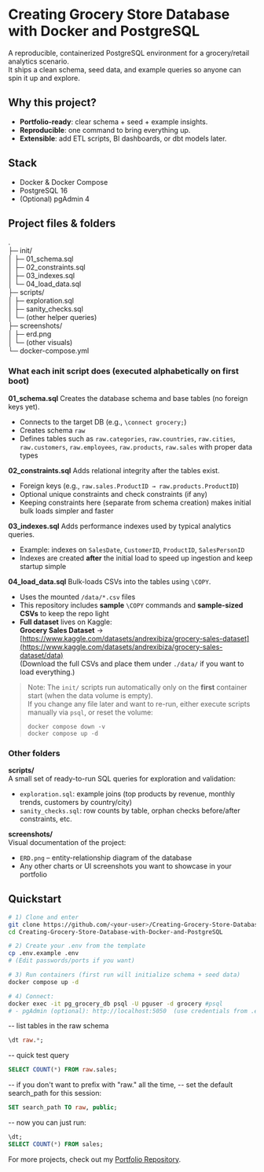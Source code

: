 # Creating Grocery Store Database with Docker and PostgreSQL  

A reproducible, containerized PostgreSQL environment for a grocery/retail analytics scenario.  
It ships a clean schema, seed data, and example queries so anyone can spin it up and explore.  

## Why this project?  

- **Portfolio-ready**: clear schema + seed + example insights.
- **Reproducible**: one command to bring everything up.
- **Extensible**: add ETL scripts, BI dashboards, or dbt models later.  

## Stack  

- Docker & Docker Compose
- PostgreSQL 16
- (Optional) pgAdmin 4  

## Project files & folders  

.  
├─ init/  
│ ├─ 01_schema.sql  
│ ├─ 02_constraints.sql  
│ ├─ 03_indexes.sql  
│ └─ 04_load_data.sql  
├─ scripts/  
│ ├─ exploration.sql  
│ ├─ sanity_checks.sql  
│ └─ (other helper queries)  
├─ screenshots/  
│ ├─ erd.png  
│ └─ (other visuals)  
└─ docker-compose.yml  
  

### What each init script does (executed alphabetically on first boot)  
  
**01_schema.sql**
Creates the database schema and base tables (no foreign keys yet).  
- Connects to the target DB (e.g., `\connect grocery;`)  
- Creates schema `raw`  
- Defines tables such as `raw.categories`, `raw.countries`, `raw.cities`, `raw.customers`, `raw.employees`, `raw.products`, `raw.sales` with proper data types  
  
**02_constraints.sql**
Adds relational integrity after the tables exist.  
- Foreign keys (e.g., `raw.sales.ProductID → raw.products.ProductID`)  
- Optional unique constraints and check constraints (if any)  
- Keeping constraints here (separate from schema creation) makes initial bulk loads simpler and faster  
  
**03_indexes.sql**
Adds performance indexes used by typical analytics queries.  
- Example: indexes on `SalesDate`, `CustomerID`, `ProductID`, `SalesPersonID`  
- Indexes are created **after** the initial load to speed up ingestion and keep startup simple  
  
**04_load_data.sql**
Bulk-loads CSVs into the tables using `\COPY`.  
- Uses the mounted `/data/*.csv` files  
- This repository includes **sample** `\COPY` commands and **sample-sized CSVs** to keep the repo light  
- **Full dataset** lives on Kaggle:  
  **Grocery Sales Dataset** → [https://www.kaggle.com/datasets/andrexibiza/grocery-sales-dataset](https://www.kaggle.com/datasets/andrexibiza/grocery-sales-dataset/data)  
  (Download the full CSVs and place them under `./data/` if you want to load everything.)  
  
> Note: The `init/` scripts run automatically only on the **first** container start (when the data volume is empty).  
> If you change any file later and want to re-run, either execute scripts manually via `psql`, or reset the volume:
> ```
> docker compose down -v
> docker compose up -d
> ```


### Other folders  

**scripts/**  
A small set of ready-to-run SQL queries for exploration and validation:
- `exploration.sql`: example joins (top products by revenue, monthly trends, customers by country/city)
- `sanity_checks.sql`: row counts by table, orphan checks before/after constraints, etc.  

**screenshots/**  
Visual documentation of the project:
- `ERD.png` – entity-relationship diagram of the database
- Any other charts or UI screenshots you want to showcase in your portfolio  


## Quickstart  

```bash
# 1) Clone and enter
git clone https://github.com/<your-user>/Creating-Grocery-Store-Database-with-Docker-and-PostgreSQL.git
cd Creating-Grocery-Store-Database-with-Docker-and-PostgreSQL

# 2) Create your .env from the template
cp .env.example .env
# (Edit passwords/ports if you want)

# 3) Run containers (first run will initialize schema + seed data)
docker compose up -d

# 4) Connect:
docker exec -it pg_grocery_db psql -U pguser -d grocery #psql
# - pgAdmin (optional): http://localhost:5050  (use credentials from .env)
```

-- list tables in the raw schema  
```sql
\dt raw.*;
```

-- quick test query  
```sql
SELECT COUNT(*) FROM raw.sales;
```

-- if you don't want to prefix with "raw." all the time,
-- set the default search_path for this session:  
```sql
SET search_path TO raw, public;
```

-- now you can just run:  
```sql
\dt;
SELECT COUNT(*) FROM sales;
```
  
For more projects, check out my [Portfolio Repository](https://github.com/rodolfoplng/Portfolio).
